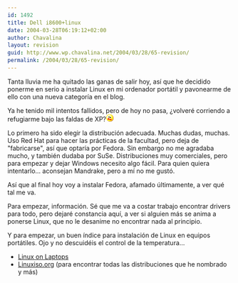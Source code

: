 ```yaml
---
id: 1492
title: Dell i8600+linux
date: 2004-03-28T06:19:12+02:00
author: Chavalina
layout: revision
guid: http://www.wp.chavalina.net/2004/03/28/65-revision/
permalink: /2004/03/28/65-revision/
---
```

Tanta lluvia me ha quitado las ganas de salir hoy, así que he decidido ponerme en serio a instalar Linux en mi ordenador portátil y pavonearme de ello con una nueva categoría en el blog.

Ya he tenido mil intentos fallidos, pero de hoy no pasa, &iquest;volveré corriendo a refugiarme bajo las faldas de XP?![emo](/imagenes/emoticonos/asustado.gif) 

Lo primero ha sido elegir la distribución adecuada. Muchas dudas, muchas. Uso Red Hat para hacer las prácticas de la facultad, pero deja de "fabricarse", así que optaría por Fedora. Sin embargo no me agradaba mucho, y también dudaba por SuSe. Distribuciones muy comerciales, pero para empezar y dejar Windows necesito algo fácil. Para quien quiera intentarlo… aconsejan Mandrake, pero a mí no me gustó.

Así que al final hoy voy a instalar Fedora, afamado &uacute;ltimamente, a ver qué tal me va.

Para empezar, información. Sé que me va a costar trabajo encontrar drivers para todo, pero dejaré constancia aquí, a ver si alguien más se anima a ponerse Linux, que no le desanime no encontrar nada al principio.

Y para empezar, un buen índice para instalación de Linux en equipos portátiles. Ojo y no descuidéis el control de la temperatura…

  * <a href="http://www.linux-laptop.net/" target="_blank">Linux on Laptops</a>
  * <a href="http://www.linuxiso.org/" target="_blank">Linuxiso.org</a> (para encontrar todas las distribuciones que he nombrado y más)